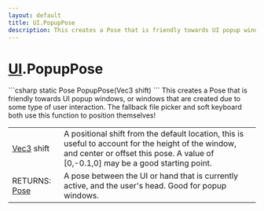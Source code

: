 ```yaml
---
layout: default
title: UI.PopupPose
description: This creates a Pose that is friendly towards UI popup windows, or windows that are created due to some type of user interaction. The fallback file picker and soft keyboard both use this function to position themselves!
---
```

# [UI]({{site.url}}/Pages/StereoKit/UI.html).PopupPose

<div class='signature' markdown='1'>
```csharp
static Pose PopupPose(Vec3 shift)
```
This creates a Pose that is friendly towards UI popup
windows, or windows that are created due to some type of user
interaction. The fallback file picker and soft keyboard both use
this function to position themselves!
</div>

|  |  |
|--|--|
|[Vec3]({{site.url}}/Pages/StereoKit/Vec3.html) shift|A positional shift from the default location,             this is useful to account for the height of the window, and center             or offset this pose. A value of [0,-0.1,0] may be a good starting             point.|
|RETURNS: [Pose]({{site.url}}/Pages/StereoKit/Pose.html)|A pose between the UI or hand that is currently active, and the user's head. Good for popup windows.|




